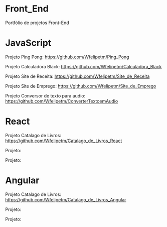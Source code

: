 # Front_End
 Portfólio de projetos Front-End
 
 # JavaScript
 Projeto Ping Pong: https://github.com/Wfelipetm/Ping_Pong
 
 Projeto Calculadora Black: https://github.com/Wfelipetm/Calculadora_Black
 
 Projeto Site de Receita: https://github.com/Wfelipetm/Site_de_Receita
 
 Projeto Site de Emprego: https://github.com/Wfelipetm/Site_de_Emprego
 
 Projeto Conversor de texto para audio: https://github.com/Wfelipetm/ConverterTextoemAudio
 
 
 
 # React
 Projeto Catalago de Livros: https://github.com/Wfelipetm/Catalago_de_Livros_React
 
 Projeto:
 
 Projeto:
 
 
 # Angular
 Projeto Catalago de Livros: https://github.com/Wfelipetm/Catalago_de_Livros_Angular
 
 Projeto:
 
 Projeto:
